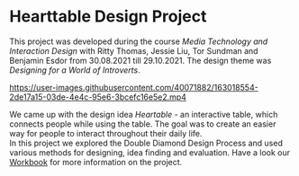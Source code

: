 # Hearttable Design Project

This project was developed during the course _Media Technology and Interaction Design_ with Ritty Thomas, Jessie Liu, Tor Sundman and Benjamin Esdor from 30.08.2021 till 29.10.2021. The design theme was _Designing for a World of Introverts_.

https://user-images.githubusercontent.com/40071882/163018554-2de17a15-03de-4e4c-95e6-3bcefc16e5e2.mp4

We came up with the design idea _Heartable_ - an interactive table, which connects people while using the table. The goal was to create an easier way for people to interact throughout their daily life.  
 In this project we explored the Double Diamond Design Process and used various methods for designing, idea finding and evaluation. Have a look our [Workbook](https://www.canva.com/design/DAEtWeoU2L8/HIq0ccwuY2_BT41Cc65ZEw/view?website#2:workbook) for more information on the project.

